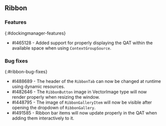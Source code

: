 ## Ribbon

### Features
{:#dockingmanager-features}

* \#I465128 - Added support for properly displaying the QAT within the available space when using `ContextGroupSource`.

### Bug fixes
{:#ribbon-bug-fixes}

* \#I488689 - The header of the `RibbonTab` can now be changed at runtime using dynamic resources.
* \#I482646 - The `RibbonButton` image in VectorImage type will now render properly when resizing the window.
* \#I448795 - The image of `RibbonGalleryItem` will now be visible after opening the dropdown of `RibbonGallery`.
* \#I491585 - Ribbon bar items will now update properly in the QAT when adding them interactively to it.